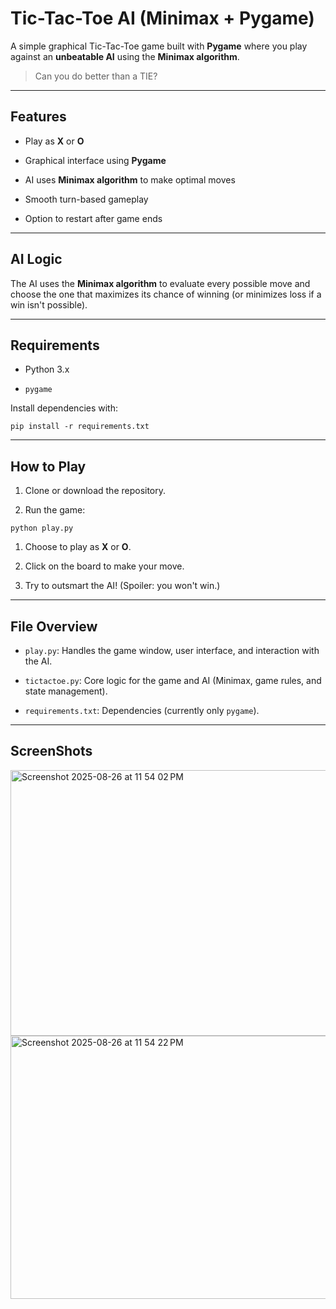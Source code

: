 Tic-Tac-Toe AI (Minimax + Pygame)
====================================

A simple graphical Tic-Tac-Toe game built with **Pygame** where you play against an **unbeatable AI** using the **Minimax algorithm**.

> Can you do better than a TIE?

* * * * *

Features
-----------

-   Play as **X** or **O**

-   Graphical interface using **Pygame**

-   AI uses **Minimax algorithm** to make optimal moves

-   Smooth turn-based gameplay

-   Option to restart after game ends

* * * * *

AI Logic
-----------

The AI uses the **Minimax algorithm** to evaluate every possible move and choose the one that maximizes its chance of winning (or minimizes loss if a win isn't possible).

* * * * *

Requirements
---------------

-   Python 3.x

-   `pygame`

Install dependencies with:

`pip install -r requirements.txt`

* * * * *

How to Play
--------------

1.  Clone or download the repository.

2.  Run the game:

`python play.py`

1.  Choose to play as **X** or **O**.

2.  Click on the board to make your move.

3.  Try to outsmart the AI! (Spoiler: you won't win.)

* * * * *

File Overview
----------------

-   `play.py`: Handles the game window, user interface, and interaction with the AI.


-   `tictactoe.py`: Core logic for the game and AI (Minimax, game rules, and state management).

-   `requirements.txt`: Dependencies (currently only `pygame`).

* * * * *

ScreenShots
----------------
<img width="592" height="425" alt="Screenshot 2025-08-26 at 11 54 02 PM" src="https://github.com/user-attachments/assets/321b0c50-e82c-47ba-b4e2-4c5fc104148d" />
<img width="597" height="421" alt="Screenshot 2025-08-26 at 11 54 22 PM" src="https://github.com/user-attachments/assets/f653ac7a-7501-4913-8e11-9741dcfe4070" />



